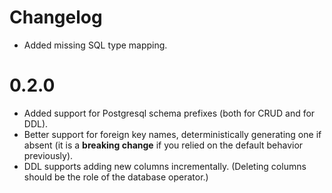 # Changelog

- Added missing SQL type mapping.

# 0.2.0

- Added support for Postgresql schema prefixes (both for CRUD and for DDL).
- Better support for foreign key names, deterministically generating one if absent
  (it is a **breaking change** if you relied on the default behavior previously).
- DDL supports adding new columns incrementally.
  (Deleting columns should be the role of the database operator.)
